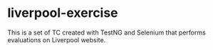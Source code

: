 # liverpool-exercise
This is a set of TC created with TestNG and Selenium that performs evaluations on Liverpool website.
